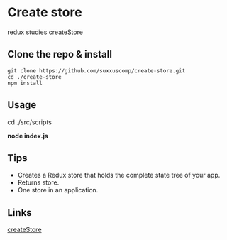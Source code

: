 # Create store
redux studies createStore

## Clone the repo & install
```
git clone https://github.com/suxxuscomp/create-store.git
cd ./create-store
npm install
```
## Usage
cd ./src/scripts

**node index.js**

## Tips
* Creates a Redux store that holds the complete state tree of your app.
* Returns store.
* One store in an application.

## Links
[createStore](http://redux.js.org/docs/api/createStore.html)


